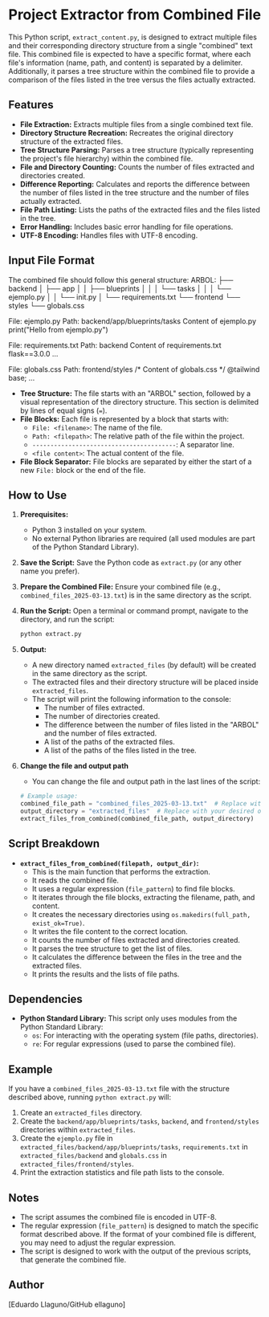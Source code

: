 # Project Extractor from Combined File

This Python script, `extract_content.py`, is designed to extract multiple files and their corresponding directory structure from a single "combined" text file. This combined file is expected to have a specific format, where each file's information (name, path, and content) is separated by a delimiter. Additionally, it parses a tree structure within the combined file to provide a comparison of the files listed in the tree versus the files actually extracted.

## Features

*   **File Extraction:** Extracts multiple files from a single combined text file.
*   **Directory Structure Recreation:** Recreates the original directory structure of the extracted files.
*   **Tree Structure Parsing:** Parses a tree structure (typically representing the project's file hierarchy) within the combined file.
*   **File and Directory Counting:** Counts the number of files extracted and directories created.
*   **Difference Reporting:** Calculates and reports the difference between the number of files listed in the tree structure and the number of files actually extracted.
*   **File Path Listing:** Lists the paths of the extracted files and the files listed in the tree.
*   **Error Handling:** Includes basic error handling for file operations.
*   **UTF-8 Encoding:** Handles files with UTF-8 encoding.

## Input File Format

The combined file should follow this general structure:
ARBOL:
├── backend 
│ ├── app 
│ │ ├── blueprints 
│ │ │ └── tasks 
│ │ │ └── ejemplo.py 
│ │ └── init.py 
│ └── requirements.txt 
└── frontend 
└── styles 
└── globals.css

File: ejemplo.py Path: backend/app/blueprints/tasks
Content of ejemplo.py
print("Hello from ejemplo.py")

File: requirements.txt Path: backend
Content of requirements.txt
flask==3.0.0 ...

File: globals.css Path: frontend/styles
/* Content of globals.css */ @tailwind base; ...

*   **Tree Structure:** The file starts with an "ARBOL" section, followed by a visual representation of the directory structure. This section is delimited by lines of equal signs (`=`).
*   **File Blocks:** Each file is represented by a block that starts with:
    *   `File: <filename>`: The name of the file.
    *   `Path: <filepath>`: The relative path of the file within the project.
    *   `----------------------------------------`: A separator line.
    *   `<file content>`: The actual content of the file.
*   **File Block Separator:** File blocks are separated by either the start of a new `File:` block or the end of the file.

## How to Use

1.  **Prerequisites:**
    *   Python 3 installed on your system.
    *   No external Python libraries are required (all used modules are part of the Python Standard Library).

2.  **Save the Script:** Save the Python code as `extract.py` (or any other name you prefer).

3.  **Prepare the Combined File:** Ensure your combined file (e.g., `combined_files_2025-03-13.txt`) is in the same directory as the script.

4.  **Run the Script:** Open a terminal or command prompt, navigate to the directory, and run the script:

    ```bash
    python extract.py
    ```

5.  **Output:**
    *   A new directory named `extracted_files` (by default) will be created in the same directory as the script.
    *   The extracted files and their directory structure will be placed inside `extracted_files`.
    *   The script will print the following information to the console:
        *   The number of files extracted.
        *   The number of directories created.
        *   The difference between the number of files listed in the "ARBOL" and the number of files extracted.
        *   A list of the paths of the extracted files.
        *   A list of the paths of the files listed in the tree.

6. **Change the file and output path**
    * You can change the file and output path in the last lines of the script:
    ```python
    # Example usage:
    combined_file_path = "combined_files_2025-03-13.txt"  # Replace with your file path
    output_directory = "extracted_files"  # Replace with your desired output directory
    extract_files_from_combined(combined_file_path, output_directory)
    ```

## Script Breakdown

*   **`extract_files_from_combined(filepath, output_dir)`:**
    *   This is the main function that performs the extraction.
    *   It reads the combined file.
    *   It uses a regular expression (`file_pattern`) to find file blocks.
    *   It iterates through the file blocks, extracting the filename, path, and content.
    *   It creates the necessary directories using `os.makedirs(full_path, exist_ok=True)`.
    *   It writes the file content to the correct location.
    *   It counts the number of files extracted and directories created.
    *   It parses the tree structure to get the list of files.
    *   It calculates the difference between the files in the tree and the extracted files.
    *   It prints the results and the lists of file paths.

## Dependencies

*   **Python Standard Library:** This script only uses modules from the Python Standard Library:
    *   `os`: For interacting with the operating system (file paths, directories).
    *   `re`: For regular expressions (used to parse the combined file).

## Example

If you have a `combined_files_2025-03-13.txt` file with the structure described above, running `python extract.py` will:

1.  Create an `extracted_files` directory.
2.  Create the `backend/app/blueprints/tasks`, `backend`, and `frontend/styles` directories within `extracted_files`.
3.  Create the `ejemplo.py` file in `extracted_files/backend/app/blueprints/tasks`, `requirements.txt` in `extracted_files/backend` and `globals.css` in `extracted_files/frontend/styles`.
4.  Print the extraction statistics and file path lists to the console.

## Notes

*   The script assumes the combined file is encoded in UTF-8.
*   The regular expression (`file_pattern`) is designed to match the specific format described above. If the format of your combined file is different, you may need to adjust the regular expression.
* The script is designed to work with the output of the previous scripts, that generate the combined file.

## Author

[Eduardo Llaguno/GitHub ellaguno]
